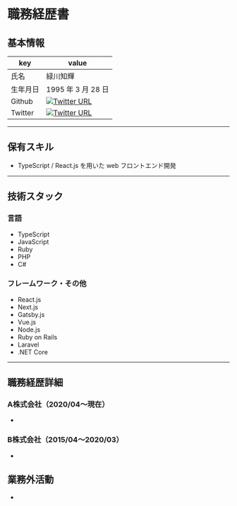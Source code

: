 # 職務経歴書

## 基本情報

|key|value|
|---|---|
|氏名|緑川知輝|
|生年月日| 1995 年 3 月 28 日|
|Github|[![Twitter URL](https://img.shields.io/twitter/url?label=Yasai-T&logo=github&style=flat-square&url=https%3A%2F%2Fgithub.com%2FYasai-T)](https://github.com/Yasai-T)|
|Twitter|[![Twitter URL](https://img.shields.io/twitter/url?color=orange&label=%40Yasai_T&logo=twitter&style=flat-square&url=https%3A%2F%2Ftwitter.com%2FYasai_T)](https://twitter.com/Yasai_T)|

---

## 保有スキル

- TypeScript / React.js を用いた web フロントエンド開発

---

## 技術スタック

### 言語

- TypeScript
- JavaScript
- Ruby
- PHP
- C#

### フレームワーク・その他

- React.js
- Next.js
- Gatsby.js
- Vue.js
- Node.js
- Ruby on Rails
- Laravel
- .NET Core

---

## 職務経歴詳細

### A株式会社（2020/04〜現在）

-

### B株式会社（2015/04〜2020/03）

-

## 業務外活動

-